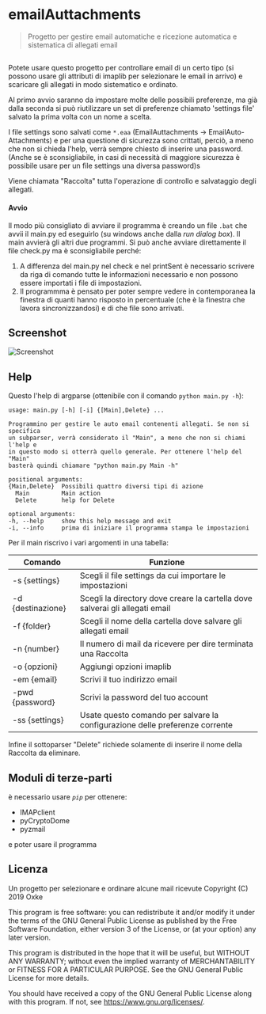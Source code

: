 # emailAuttachments
> Progetto per gestire email automatiche e ricezione automatica e sistematica 
di allegati email

##
Potete usare questo progetto per controllare email di un certo tipo (si 
possono usare gli attributi di imaplib per selezionare le email in arrivo) e 
scaricare gli allegati in modo sistematico e ordinato.

Al primo avvio saranno da impostare molte delle possibili preferenze, ma già 
dalla seconda si può riutilizzare un set di preferenze chiamato 'settings 
file' salvato la prima volta con un nome a scelta.

I file settings sono salvati come `*.eaa` (EmailAuttachments -> 
EmailAuto-Attachments) e per una questione di sicurezza sono crittati, 
perciò, a meno che non si chieda l'help, verrà sempre chiesto di inserire 
una password. (Anche se è sconsigliabile, in casi di necessità di maggiore 
sicurezza è possibile usare per un file settings una diversa password)s

Viene chiamata "Raccolta" tutta l'operazione di controllo e salvataggio degli 
allegati.
  
#### Avvio
Il modo più consigliato di avviare il programma è creando un file `.bat` che
avvii il main.py ed eseguirlo (su windows anche dalla _run dialog box_). Il 
main avvierà gli altri due programmi. Si può anche avviare direttamente il 
file check.py ma è sconsigliabile perché:
1. A differenza del main.py nel check e nel printSent è necessario scrivere da 
riga di comando tutte le informazioni necessario e non possono essere 
importati i file di impostazioni.
2. Il programmma è pensato per poter sempre vedere in contemporanea la 
finestra di quanti hanno risposto in percentuale (che è la finestra che 
lavora sincronizzandosi) e di che file sono arrivati.

## Screenshot
![Screenshot](http://oxke.altervista.org/screenshots/Capture.PNG)

## Help
Questo l'help di argparse (ottenibile con il comando `python main.py -h`):
  ```
usage: main.py [-h] [-i] {[Main],Delete} ...

Programmino per gestire le auto email contenenti allegati. Se non si specifica
un subparser, verrà considerato il "Main", a meno che non si chiami l'help e
in questo modo si otterrà quello generale. Per ottenere l'help del "Main"
basterà quindi chiamare "python main.py Main -h"

positional arguments:
  {Main,Delete}  Possibili quattro diversi tipi di azione
    Main         Main action
    Delete       help for Delete

optional arguments:
  -h, --help     show this help message and exit
  -i, --info     prima di iniziare il programma stampa le impostazioni
```

Per il main riscrivo i vari argomenti in una tabella:

Comando | Funzione
------- | --------
-s {settings}| Scegli il file settings da cui importare le impostazioni
-d {destinazione}| Scegli la directory dove creare la cartella dove salverai gli allegati email
-f {folder}| Scegli il nome della cartella dove salvare gli allegati email
-n {number}| Il numero di mail da ricevere per dire terminata una Raccolta
-o {opzioni}| Aggiungi opzioni imaplib
-em {email}| Scrivi il tuo indirizzo email
-pwd {password}| Scrivi la password del tuo account
-ss {settings}| Usate questo comando per salvare la configurazione delle preferenze corrente

Infine il sottoparser "Delete" richiede solamente di inserire il nome della Raccolta da eliminare.

## Moduli di terze-parti
è necessario usare _`pip`_ per ottenere:
* IMAPclient
* pyCryptoDome
* pyzmail

e poter usare il programma

## Licenza
Un progetto per selezionare e ordinare alcune mail ricevute
Copyright (C) 2019 Oxke

This program is free software: you can redistribute it and/or modify
it under the terms of the GNU General Public License as published by
the Free Software Foundation, either version 3 of the License, or
(at your option) any later version.

This program is distributed in the hope that it will be useful,
but WITHOUT ANY WARRANTY; without even the implied warranty of
MERCHANTABILITY or FITNESS FOR A PARTICULAR PURPOSE.  See the
GNU General Public License for more details.

You should have received a copy of the GNU General Public License
along with this program.  If not, see <https://www.gnu.org/licenses/>.

